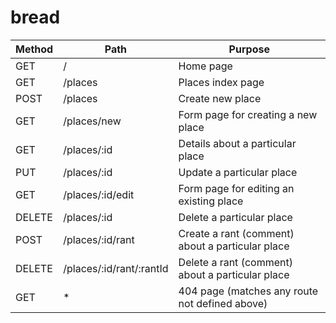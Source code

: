 # bread

| Method | Path               | Purpose                                            |
|--------|--------------------|----------------------------------------------------|
| GET    | /                  | Home page                                          |
| GET    | /places            | Places index page                                  |
| POST   | /places            | Create new place                                   |
| GET    | /places/new        | Form page for creating a new place                 |
| GET    | /places/:id        | Details about a particular place                   |
| PUT    | /places/:id        | Update a particular place                          |
| GET    | /places/:id/edit   | Form page for editing an existing place            |
| DELETE | /places/:id        | Delete a particular place                          |
| POST   | /places/:id/rant   | Create a rant (comment) about a particular place   |
| DELETE | /places/:id/rant/:rantId | Delete a rant (comment) about a particular place |
| GET    | *                  | 404 page (matches any route not defined above)     |
